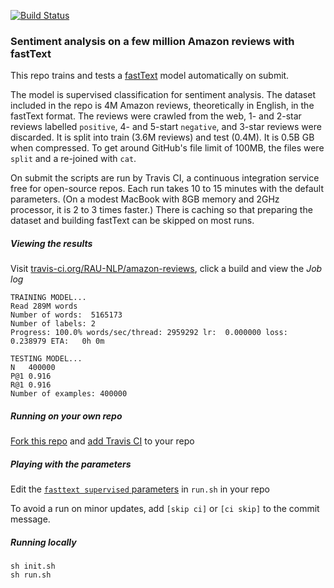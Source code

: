 [![Build Status](https://travis-ci.org/RAU-NLP/amazon-reviews.png)](https://travis-ci.org/RAU-NLP/amazon-reviews)

### Sentiment analysis on a few million Amazon reviews with fastText

This repo trains and tests a [fastText](https://github.com/facebookresearch/fastText) model automatically on submit.

The model is supervised classification for sentiment analysis.  The dataset included in the repo is 4M Amazon reviews, theoretically in English, in the fastText format.  The reviews were crawled from the web, 1- and 2-star reviews labelled `positive`, 4- and 5-start `negative`, and 3-star reviews were discarded.  It is split into train (3.6M reviews) and test (0.4M).  It is 0.5B GB when compressed.  To get around GitHub's file limit of 100MB, the files were `split` and a re-joined with `cat`.

On submit the scripts are run by Travis CI, a continuous integration service free for open-source repos.  Each run takes 10 to 15 minutes with the default parameters.  (On a modest MacBook with 8GB memory and 2GHz processor, it is 2 to 3 times faster.)  There is caching so that preparing the dataset and building fastText can be skipped on most runs.


##### Viewing the results

Visit [travis-ci.org/RAU-NLP/amazon-reviews](https://travis-ci.org/RAU-NLP/amazon-reviews/builds), click a build and view the *Job log*
```
TRAINING MODEL...
Read 289M words
Number of words:  5165173
Number of labels: 2
Progress: 100.0% words/sec/thread: 2959292 lr:  0.000000 loss:  0.238979 ETA:   0h 0m

TESTING MODEL...
N	400000
P@1	0.916
R@1	0.916
Number of examples: 400000
```

##### Running on your own repo

[Fork this repo](https://github.com/RAU-NLP/amazon-reviews/fork) and [add Travis CI](https://docs.travis-ci.com/user/getting-started/) to your repo

##### Playing with the parameters

Edit the [`fasttext supervised` parameters](https://github.com/facebookresearch/fastText#full-documentation) in `run.sh` in your repo

To avoid a run on minor updates, add `[skip ci]` or `[ci skip]` to the commit message.

##### Running locally

```
sh init.sh
sh run.sh
```
